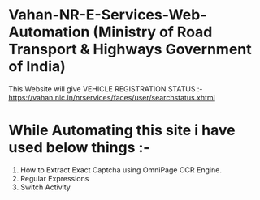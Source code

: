 # Vahan-NR-E-Services-Web-Automation (Ministry of Road Transport & Highways Government of India)
This Website will give VEHICLE REGISTRATION STATUS :- https://vahan.nic.in/nrservices/faces/user/searchstatus.xhtml

# While Automating this site i have used below things :-
1) How to Extract Exact Captcha using OmniPage OCR Engine.
2) Regular Expressions
3) Switch Activity

